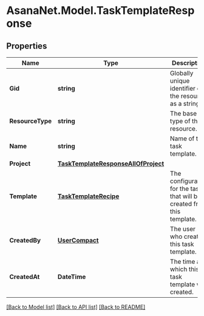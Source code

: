 # AsanaNet.Model.TaskTemplateResponse

## Properties

Name | Type | Description | Notes
------------ | ------------- | ------------- | -------------
**Gid** | **string** | Globally unique identifier of the resource, as a string. | [optional] [readonly] 
**ResourceType** | **string** | The base type of this resource. | [optional] [readonly] 
**Name** | **string** | Name of the task template. | [optional] 
**Project** | [**TaskTemplateResponseAllOfProject**](TaskTemplateResponseAllOfProject.md) |  | [optional] 
**Template** | [**TaskTemplateRecipe**](TaskTemplateRecipe.md) | The configuration for the task that will be created from this template. | [optional] 
**CreatedBy** | [**UserCompact**](UserCompact.md) | The user who created this task template. | [optional] 
**CreatedAt** | **DateTime** | The time at which this task template was created. | [optional] 

[[Back to Model list]](../README.md#documentation-for-models) [[Back to API list]](../README.md#documentation-for-api-endpoints) [[Back to README]](../README.md)

